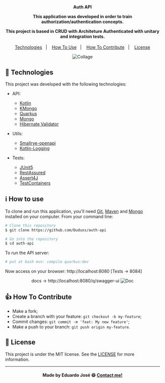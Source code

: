 <h4 align="center">
  <p>Auth API</p>
  
  <p>This application was developed in order to train authorization/authentication concepts.</p>

  <p>This project is based in CRUD with Architeture Authenticated with unitary and integration tests.</p>
  
</h4>

<p align="center">
  <a href="#rocket-technologies">Technologies</a>&nbsp;&nbsp;&nbsp;|&nbsp;&nbsp;&nbsp;
  <a href="#information_source-how-to-use">How To Use</a>&nbsp;&nbsp;&nbsp;|&nbsp;&nbsp;&nbsp;
  <a href="#thumbsup-how-to-contribute">How To Contribute</a>&nbsp;&nbsp;&nbsp;|&nbsp;&nbsp;&nbsp;
  <a href="#memo-license">License</a>
</p>

<p align="center">
<img alt="Collage" src="https://ik.imagekit.io/27ewoxssse/crud-auth_WAXN6kJoP.png"> 
</p>

## :rocket: Technologies

This project was developed with the following technologies:

- API:

  - [Kotlin](https://kotlinlang.org/)
  - [KMongo](https://litote.org/kmongo/)
  - [Quarkus](https://quarkus.io/)
  - [Mongo](https://www.mongodb.com/pt-br)
  - [Hibernate Validator](http://hibernate.org/validator/)
  
- Utils:

  - [Smallrye-openapi](https://quarkus.io/guides/openapi-swaggerui)
  - [Kotlin-Logging](https://github.com/MicroUtils/kotlin-logging)
  
- Tests:
 
  - [JUnit5](https://junit.org/junit5/docs/current/user-guide/)
  - [RestAssured](https://rest-assured.io/)
  - [Assert4J](https://joel-costigliola.github.io/assertj/)
  - [TestContainers](https://www.testcontainers.org/)

## :information_source: How to use
To clone and run this application, you'll need [Git](https://git-scm.com), [Maven](https://maven.apache.org/) and [Mongo](https://www.mongodb.com/pt-br) installed on your computer. From your command line:

```bash
# Clone this repository
$ git clone https://github.com/Duduxs/auth-api

# Go into the repository
$ cd auth-api
```

To run the API server:

```bash
# put at bash mvn: compile quarkus:dev
```
Now access on your browser: http://localhost:8080 [Tests -> 8084]

<p align="center">
  docs -> http://localhost:8080/q/swagger-ui
<img alt="Doc" src="https://ik.imagekit.io/27ewoxssse/swagger_I4B3s_lF-.png"> 
</p>

## :thumbsup: How To Contribute

-  Make a fork;
-  Create a branch with your feature: `git checkout -b my-feature`;
-  Commit changes: `git commit -m 'feat: My new feature'`;
-  Make a push to your branch: `git push origin my-feature`.

## :memo: License
This project is under the MIT license. See the [LICENSE](https://github.com/Duduxs/auth-api/blob/main/LICENSE) for more information.

---

<h4 align="center">
    Made by Eduardo José 😆 <a href="https://www.linkedin.com/in/eduarddojose/" target="_blank">Contact me!</a>
</h4>
